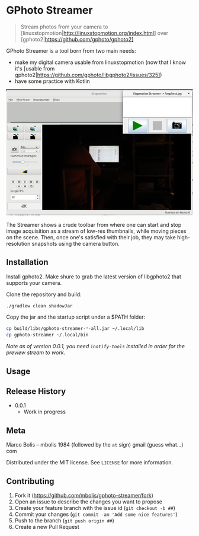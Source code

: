 # GPhoto Streamer
> Stream photos from your camera to [linuxstopmotion|http://linuxstopmotion.org/index.html] over [gphoto2|https://github.com/gphoto/gphoto2]

GPhoto Streamer is a tool born from two main needs:
* make my digital camera usable from linuxstopmotion (now that I know it's [usable from gphoto2|https://github.com/gphoto/libgphoto2/issues/325])
* have some practice with Kotlin

![GPhoto Streamer screenshot](screenshot.png)

The Streamer shows a crude toolbar from where one can start and stop image acquisition as a stream of low-res thumbnails, while moving pieces on the scene. Then, once one's satisfied with their job, they may take high-resolution snapshots using the camera button.

## Installation

Install gphoto2. Make shure to grab the latest version of libgphoto2 that supports your camera.

Clone the repository and build:
```sh
./gradlew clean shadowJar
```

Copy the jar and the startup script under a $PATH folder:
```sh
cp build/libs/gphoto-streamer-*-all.jar ~/.local/lib
cp gphoto-streamer ~/.local/bin
```

_Note as of version 0.0.1, you need `inotify-tools` installed in order for the preview stream to work._

## Usage



## Release History

* 0.0.1
    * Work in progress

## Meta

Marco Bolis – mbolis 1984 (followed by the `at` sign) gmail (guess what...) com

Distributed under the MIT license. See ``LICENSE`` for more information.

## Contributing

1. Fork it (<https://github.com/mbolis/gphoto-streamer/fork>)
2. Open an issue to describe the changes you want to propose
2. Create your feature branch with the issue id (`git checkout -b ##`)
3. Commit your changes (`git commit -am 'Add some nice features'`)
4. Push to the branch (`git push origin ##`)
5. Create a new Pull Request
